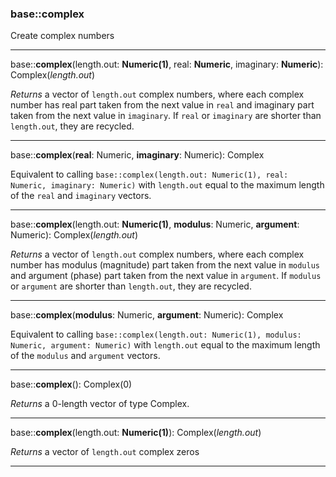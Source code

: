 ### base::complex

Create complex numbers

---
base::**complex**(length.out: **Numeric(1)**, real: **Numeric**, imaginary: **Numeric**): Complex(*length.out*)

*Returns* a vector of `length.out` complex numbers, where each complex number has real part taken from the next value in `real` and imaginary part taken from the next value in `imaginary`. If `real` or `imaginary` are shorter than `length.out`, they are recycled.

---

base::**complex**(**real**: Numeric, **imaginary**: Numeric): Complex

Equivalent to calling `base::complex(length.out: Numeric(1), real: Numeric, imaginary: Numeric)` with `length.out` equal to the maximum length of the `real` and `imaginary` vectors.

---

base::**complex**(length.out: **Numeric(1)**, **modulus**: Numeric, **argument**: Numeric): Complex(*length.out*)

*Returns* a vector of `length.out` complex numbers, where each complex number has modulus (magnitude) part taken from the next value in `modulus` and argument (phase) part taken from the next value in `argument`. If `modulus` or `argument` are shorter than `length.out`, they are recycled.

---

base::**complex**(**modulus**: Numeric, **argument**: Numeric): Complex

Equivalent to calling `base::complex(length.out: Numeric(1), modulus: Numeric, argument: Numeric)` with `length.out` equal to the maximum length of the `modulus` and `argument` vectors.

---

base::**complex**(): Complex(0)

*Returns* a 0-length vector of type Complex.

---

base::**complex**(length.out: **Numeric(1)**): Complex(*length.out*)

*Returns* a vector of `length.out` complex zeros

---
